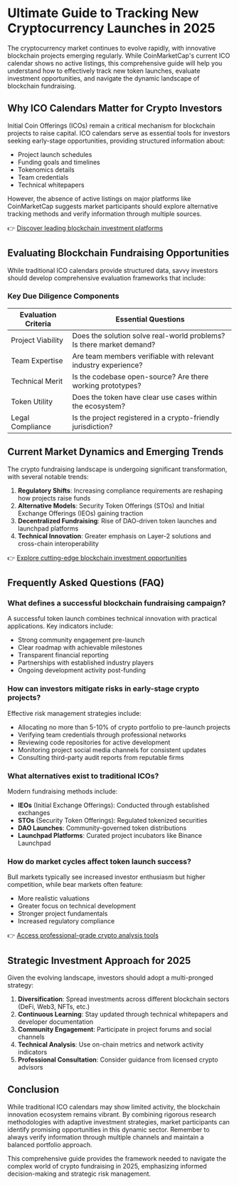 # Ultimate Guide to Tracking New Cryptocurrency Launches in 2025  

The cryptocurrency market continues to evolve rapidly, with innovative blockchain projects emerging regularly. While CoinMarketCap's current ICO calendar shows no active listings, this comprehensive guide will help you understand how to effectively track new token launches, evaluate investment opportunities, and navigate the dynamic landscape of blockchain fundraising.  

## Why ICO Calendars Matter for Crypto Investors  

Initial Coin Offerings (ICOs) remain a critical mechanism for blockchain projects to raise capital. ICO calendars serve as essential tools for investors seeking early-stage opportunities, providing structured information about:  

- Project launch schedules  
- Funding goals and timelines  
- Tokenomics details  
- Team credentials  
- Technical whitepapers  

However, the absence of active listings on major platforms like CoinMarketCap suggests market participants should explore alternative tracking methods and verify information through multiple sources.  

👉 [Discover leading blockchain investment platforms](https://bit.ly/okx-bonus)  

## Evaluating Blockchain Fundraising Opportunities  

While traditional ICO calendars provide structured data, savvy investors should develop comprehensive evaluation frameworks that include:  

### Key Due Diligence Components  

| Evaluation Criteria | Essential Questions |  
|---------------------|---------------------|  
| Project Viability   | Does the solution solve real-world problems? Is there market demand? |  
| Team Expertise      | Are team members verifiable with relevant industry experience? |  
| Technical Merit     | Is the codebase open-source? Are there working prototypes? |  
| Token Utility       | Does the token have clear use cases within the ecosystem? |  
| Legal Compliance    | Is the project registered in a crypto-friendly jurisdiction? |  

## Current Market Dynamics and Emerging Trends  

The crypto fundraising landscape is undergoing significant transformation, with several notable trends:  

1. **Regulatory Shifts**: Increasing compliance requirements are reshaping how projects raise funds  
2. **Alternative Models**: Security Token Offerings (STOs) and Initial Exchange Offerings (IEOs) gaining traction  
3. **Decentralized Fundraising**: Rise of DAO-driven token launches and launchpad platforms  
4. **Technical Innovation**: Greater emphasis on Layer-2 solutions and cross-chain interoperability  

👉 [Explore cutting-edge blockchain investment opportunities](https://bit.ly/okx-bonus)  

## Frequently Asked Questions (FAQ)  

### What defines a successful blockchain fundraising campaign?  

A successful token launch combines technical innovation with practical applications. Key indicators include:  
- Strong community engagement pre-launch  
- Clear roadmap with achievable milestones  
- Transparent financial reporting  
- Partnerships with established industry players  
- Ongoing development activity post-funding  

### How can investors mitigate risks in early-stage crypto projects?  

Effective risk management strategies include:  
- Allocating no more than 5-10% of crypto portfolio to pre-launch projects  
- Verifying team credentials through professional networks  
- Reviewing code repositories for active development  
- Monitoring project social media channels for consistent updates  
- Consulting third-party audit reports from reputable firms  

### What alternatives exist to traditional ICOs?  

Modern fundraising methods include:  
- **IEOs** (Initial Exchange Offerings): Conducted through established exchanges  
- **STOs** (Security Token Offerings): Regulated tokenized securities  
- **DAO Launches**: Community-governed token distributions  
- **Launchpad Platforms**: Curated project incubators like Binance Launchpad  

### How do market cycles affect token launch success?  

Bull markets typically see increased investor enthusiasm but higher competition, while bear markets often feature:  
- More realistic valuations  
- Greater focus on technical development  
- Stronger project fundamentals  
- Increased regulatory compliance  

👉 [Access professional-grade crypto analysis tools](https://bit.ly/okx-bonus)  

## Strategic Investment Approach for 2025  

Given the evolving landscape, investors should adopt a multi-pronged strategy:  

1. **Diversification**: Spread investments across different blockchain sectors (DeFi, Web3, NFTs, etc.)  
2. **Continuous Learning**: Stay updated through technical whitepapers and developer documentation  
3. **Community Engagement**: Participate in project forums and social channels  
4. **Technical Analysis**: Use on-chain metrics and network activity indicators  
5. **Professional Consultation**: Consider guidance from licensed crypto advisors  

## Conclusion  

While traditional ICO calendars may show limited activity, the blockchain innovation ecosystem remains vibrant. By combining rigorous research methodologies with adaptive investment strategies, market participants can identify promising opportunities in this dynamic sector. Remember to always verify information through multiple channels and maintain a balanced portfolio approach.  

This comprehensive guide provides the framework needed to navigate the complex world of crypto fundraising in 2025, emphasizing informed decision-making and strategic risk management.